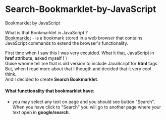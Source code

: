 Search-Bookmarklet-by-JavaScript
================================

Bookmarklet by JavaScript


What is that Bookmarklet in JavaScript ? <br/>
[Bookmarklet](http://en.wikipedia.org/wiki/Bookmarklet) - is a bookmark stored in a web browser that contains JavaScript commands to extend the browser's functionality.

First time when I saw this I was very excuided. What it that, JavaScript in **href** attribute, asked myself ! )<br/>
Guise whome tell me that is old version to include JavaScript for **html** tags. <br/>
But, when I read more about that I thougth and decided that it very cool think.<br/>
And I decided to create **Search Bookmarklet**.<br/>

#### What functionality that bookmarklet have:
- you may select any text on page and you should see button "Search". When you have click to "Search" you will go to another page where your text open in **google/search**.

